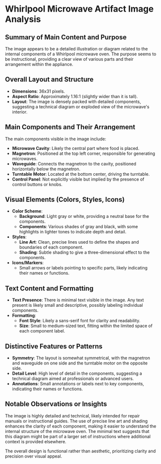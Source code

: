 # Whirlpool Microwave Artifact Image Analysis

## Summary of Main Content and Purpose
The image appears to be a detailed illustration or diagram related to the internal components of a Whirlpool microwave oven. The purpose seems to be instructional, providing a clear view of various parts and their arrangement within the appliance.

## Overall Layout and Structure
- **Dimensions**: 36x31 pixels.
- **Aspect Ratio**: Approximately 1.16:1 (slightly wider than it is tall).
- **Layout**: The image is densely packed with detailed components, suggesting a technical diagram or exploded view of the microwave's interior.

## Main Components and Their Arrangement
The main components visible in the image include:
- **Microwave Cavity**: Likely the central part where food is placed.
- **Magnetron**: Positioned at the top left corner, responsible for generating microwaves.
- **Waveguide**: Connects the magnetron to the cavity, positioned horizontally below the magnetron.
- **Turntable Motor**: Located at the bottom center, driving the turntable.
- **Control Panel**: Not explicitly visible but implied by the presence of control buttons or knobs.

## Visual Elements (Colors, Styles, Icons)
- **Color Scheme**:
  - **Background**: Light gray or white, providing a neutral base for the components.
  - **Components**: Various shades of gray and black, with some highlights in lighter tones to indicate depth and detail.
- **Styles**:
  - **Line Art**: Clean, precise lines used to define the shapes and boundaries of each component.
  - **Shading**: Subtle shading to give a three-dimensional effect to the components.
- **Icons/Markers**:
  - Small arrows or labels pointing to specific parts, likely indicating their names or functions.

## Text Content and Formatting
- **Text Presence**: There is minimal text visible in the image. Any text present is likely small and descriptive, possibly labeling individual components.
- **Formatting**:
  - **Font Style**: Likely a sans-serif font for clarity and readability.
  - **Size**: Small to medium-sized text, fitting within the limited space of each component label.

## Distinctive Features or Patterns
- **Symmetry**: The layout is somewhat symmetrical, with the magnetron and waveguide on one side and the turntable motor on the opposite side.
- **Detail Level**: High level of detail in the components, suggesting a technical diagram aimed at professionals or advanced users.
- **Annotations**: Small annotations or labels next to key components, indicating their names or functions.

## Notable Observations or Insights
The image is highly detailed and technical, likely intended for repair manuals or instructional guides. The use of precise line art and shading enhances the clarity of each component, making it easier to understand the internal structure of the microwave oven. The minimal text suggests that this diagram might be part of a larger set of instructions where additional context is provided elsewhere.

The overall design is functional rather than aesthetic, prioritizing clarity and precision over visual appeal.